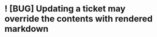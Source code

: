 ! [BUG] Updating a ticket may override the contents with rendered markdown
==========================================================================


